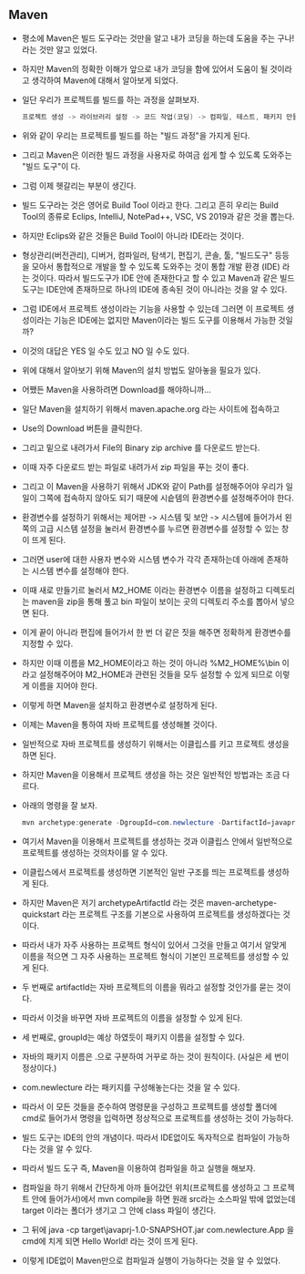 ## Maven

- 평소에 Maven은 빌드 도구라는 것만을 알고 내가 코딩을 하는데 도움을 주는 구나! 라는 것만 알고 있었다.
- 하지만 Maven의 정확한 이해가 앞으로 내가 코딩을 함에 있어서 도움이 될 것이라고 생각하여 Maven에 대해서 알아보게 되었다.



- 일단 우리가 프로젝트를 빌드를 하는 과정을 살펴보자.

  ```java
  프로젝트 생성 -> 라이브러리 설정 -> 코드 작업(코딩) -> 컴파일, 테스트, 패키지 만들기, 배포, 레포팅
  ```

- 위와 같이 우리는 프로젝트를 빌드를 하는 "빌드 과정"을 가지게 된다.
- 그리고 Maven은 이러한 빌드 과정을 사용자로 하여금 쉽게 할 수 있도록 도와주는 "빌드 도구"이 다.
- 그럼 이제 헷갈리는 부분이 생긴다.
- 빌드 도구라는 것은 영어로 Build Tool 이라고 한다. 그리고 흔히 우리는 Build Tool의 종류로 Eclips, IntelliJ, NotePad++, VSC, VS 2019과 같은 것을 뽑는다.
- 하지만 Eclips와 같은 것들은 Build Tool이 아니라 IDE라는 것이다.
- 형상관리(버전관리), 디버거, 컴파일러, 탐색기, 편집기, 콘솔, 툴, "빌드도구" 등등을 모아서 통합적으로 개발을 할 수 있도록 도와주는 것이 통합 개발 환경 (IDE) 라는 것이다. 따라서 빌드도구가 IDE 안에 존재한다고 할 수 있고 Maven과 같은 빌드도구는 IDE안에 존재하므로 하나의 IDE에 종속된 것이 아니라는 것을 알 수 있다.
- 그럼 IDE에서 프로젝트 생성이라는 기능을 사용할 수 있는데 그러면 이 프로젝트 생성이라는 기능은 IDE에는 없지만 Maven이라는 빌드 도구를 이용해서 가능한 것일까?
- 이것의 대답은 YES 일 수도 있고 NO 일 수도 있다.



- 위에 대해서 알아보기 위해 Maven의 설치 방법도 알아놓을 필요가 있다.
- 어쨌든 Maven을 사용하려면 Download를 해야하니까...
- 일단 Maven을 설치하기 위해서 maven.apache.org 라는 사이트에 접속하고
- Use의 Download 버튼을 클릭한다.
- 그리고 밑으로 내려가서 File의 Binary zip archive 를 다운로드 받는다.
- 이때 자주 다운로드 받는 파일로 내려가서 zip 파일을 푸는 것이 좋다.
- 그리고 이 Maven을 사용하기 위해서 JDK와 같이 Path를 설정해주어야 우리가 일일이 그쪽에 접속하지 않아도 되기 때문에 시슽템의 환경변수를 설정해주어야 한다.
- 환경변수를 설정하기 위해서는 제어판 -> 시스템 및 보안 -> 시스템에 들어가서 왼쪽의 고급 시스템 설정을 눌러서 환경변수를 누르면 환경변수를 설정할 수 있는 창이 뜨게 된다.
- 그러면 user에 대한 사용자 변수와 시스템 변수가 각각 존재하는데 아래에 존재하는 시스템 변수를 설정해야 한다.
- 이때 새로 만들기르 눌러서 M2_HOME 이라는 환경변수 이름을 설정하고 디렉토리는 maven을 zip을 통해 풀고 bin 파일이 보이는 곳의 디렉토리 주소를 뽑아서 넣으면 된다.
- 이게 끝이 아니라 편집에 들어가서 한 번 더 같은 짓을 해주면 정확하게 환경변수를 지정할 수 있다.
- 하지만 이때 이름을 M2_HOME이라고 하는 것이 아니라 %M2_HOME%\bin 이라고 설정해주어야 M2_HOME과 관련된 것들을 모두 설정할 수 있게 되므로 이렇게 이름을 지어야 한다.
- 이렇게 하면 Maven을 설치하고 환경변수로 설정하게 된다.



- 이제는 Maven을 통하여 자바 프로젝트를 생성해볼 것이다.

- 일반적으로 자바 프로젝트를 생성하기 위해서는 이클립스를 키고 프로젝트 생성을 하면 된다.

- 하지만 Maven을 이용해서 프로젝트 생성을 하는 것은 일반적인 방법과는 조금 다르다.

- 아래의 명령을 잘 보자.

  ```java
  mvn archetype:generate -DgroupId=com.newlecture -DartifactId=javaprj -DarchetypeArtifactId=maven-archetype-quickstart
  ```

- 여기서 Maven을 이용해서 프로젝트를 생성하는 것과 이클립스 안에서 일반적으로 프로젝트를 생성하는 것의차이를 알 수 있다.
- 이클립스에서 프로젝트를 생성하면 기본적인 일반 구조를 띄는 프로젝트를 생성하게 된다.
- 하지만 Maven은 저기 archetypeArtifactId 라는 것은 maven-archetype-quickstart 라는 프로젝트 구조를 기본으로 사용하여 프로젝트를 생성하겠다는 것이다.
- 따라서 내가 자주 사용하는 프로젝트 형식이 있어서 그것을 만들고 여기서 알맞게 이름을 적으면 그 자주 사용하는 프로젝트 형식이 기본인 프로젝트를 생성할 수 있게 된다.
- 두 번째로 artifactId는 자바 프로젝트의 이름을 뭐라고 설정할 것인가를 묻는 것이다.
- 따라서 이것을 바꾸면 자바 프로젝트의 이름을 설정할 수 있게 된다.
- 세 번째로, groupId는 예상 하였듯이 패키지 이름을 설정할 수 있다.
- 자바의 패키지 이름은 .으로 구분하여 거꾸로 하는 것이 원칙이다. (사실은 세 번이 정상이다.)
- com.newlecture 라는 패키지를 구성해놓는다는 것을 알 수 있다.
- 따라서 이 모든 것들을 준수하여 명령문을 구성하고 프로젝트를 생성할 폴더에 cmd로 들어가서 명령을 입력하면 정상적으로 프로젝트를 생성하는 것이 가능하다.





- 빌드 도구는 IDE의 안의 개념이다. 따라서 IDE없이도 독자적으로 컴파일이 가능하다는 것을 알 수 있다.
- 따라서 빌드 도구 즉, Maven을 이용하여 컴파일을 하고 실행을 해보자.
- 컴파일을 하기 위해서 간단하게 아까 들어갔던 위치(프로젝트를 생성하고 그 프로젝트 안에 들어가서)에서 mvn compile을 하면 원래 src라는 소스파일 밖에 없었는데 target 이라는 폴더가 생기고 그 안에 class 파일이 생긴다.
- 그 뒤에 java -cp target\javaprj-1.0-SNAPSHOT.jar com.newlecture.App 을 cmd에 치게 되면 Hello World! 라는 것이 뜨게 된다.
- 이렇게 IDE없이 Maven만으로 컴파일과 실행이 가능하다는 것을 알 수 있었다.

